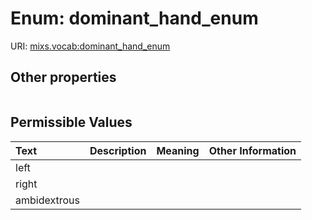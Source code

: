 
# Enum: dominant_hand_enum




URI: [mixs.vocab:dominant_hand_enum](https://w3id.org/mixs/vocab/dominant_hand_enum)


## Other properties

|  |  |  |
| --- | --- | --- |

## Permissible Values

| Text | Description | Meaning | Other Information |
| :--- | :---: | :---: | ---: |
| left |  |  |  |
| right |  |  |  |
| ambidextrous |  |  |  |

